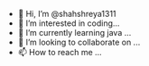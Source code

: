 - 👋 Hi, I’m @shahshreya1311
- 👀 I’m interested in coding...
- 🌱 I’m currently learning java ...
- 💞️ I’m looking to collaborate on ...
- 📫 How to reach me ...

<!---
shahshreya1311/shahshreya1311 is a ✨ special ✨ repository because its `README.md` (this file) appears on your GitHub profile.
You can click the Preview link to take a look at your changes.
--->
